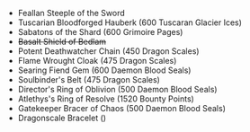 + Feallan Steeple of the Sword
+ Tuscarian Bloodforged Hauberk (600 Tuscaran Glacier Ices)
+ Sabatons of the Shard (600 Grimoire Pages)
+ ~~Basalt Shield of Bedlam~~
+ Potent Deathwatcher Chain (450 Dragon Scales)
+ Flame Wrought Cloak (475 Dragon Scales)
+ Searing Fiend Gem (600 Daemon Blood Seals)
+ Soulbinder's Belt (475 Dragon Scales)
+ Director's Ring of Oblivion (500 Daemon Blood Seals)
+ Atlethys's Ring of Resolve (1520 Bounty Points)
+ Gatekeeper Bracer of Chaos (500 Daemon Blood Seals)
+ Dragonscale Bracelet ()
